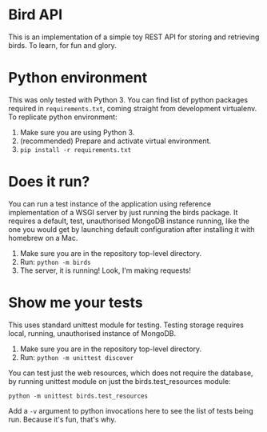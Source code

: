 # Bird API

This is an implementation of a simple toy REST API for storing and
retrieving birds. To learn, for fun and glory.

# Python environment

This was only tested with Python 3. You can find list of python packages
required in `requirements.txt`, coming straight from development
virtualenv. To replicate python environment:

1. Make sure you are using Python 3.
2. (recommended) Prepare and activate virtual environment.
3. `pip install -r requirements.txt`

# Does it run?

You can run a test instance of the application using reference
implementation of a WSGI server by just running the birds package. It
requires a default, test, unauthorised MongoDB instance running, like
the one you would get by launching default configuration after
installing it with homebrew on a Mac.

1. Make sure you are in the repository top-level directory.
2. Run: `python -m birds`
3. The server, it is running! Look, I'm making requests!

# Show me your tests

This uses standard unittest module for testing. Testing storage requires
local, running, unauthorised instance of MongoDB.

1. Make sure you are in the repository top-level directory.
2. Run: `python -m unittest discover`

You can test just the web resources, which does not require the
database, by running unittest module on just the birds.test_resources
module:

    python -m unittest birds.test_resources

Add a `-v` argument to python invocations here to see the list of tests
being run. Because it's fun, that's why.
